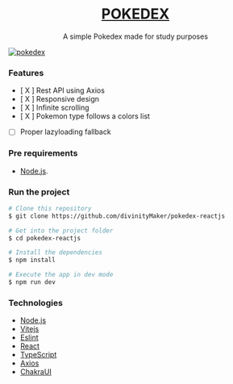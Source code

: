 <h1 align="center">
    <a href="https://pt-br.reactjs.org/">POKEDEX</a>
</h1>
<p align="center">A simple Pokedex made for study purposes</p>

[![pokedex](https://i.imgur.com/UKoc3ki.png "pokedex")](https://i.imgur.com/UKoc3ki.png "pokedex")
### Features

- [ X ] Rest API using Axios
- [ X ] Responsive design
- [ X ] Infinite scrolling
- [ X ] Pokemon type follows a colors list
- [   ] Proper lazyloading fallback

### Pre requirements
- [Node.js](https://nodejs.org/en/). 


### Run the project

```bash
# Clone this repository
$ git clone https://github.com/divinityMaker/pokedex-reactjs

# Get into the project folder
$ cd pokedex-reactjs

# Install the dependencies
$ npm install

# Execute the app in dev mode
$ npm run dev

```

### Technologies

- [Node.js](https://nodejs.org/en/)
- [Vitejs](https://vitejs.dev)
- [Eslint](https://eslint.org)
- [React](https://reactjs.org/)
- [TypeScript](https://www.typescriptlang.org/)
- [Axios](https://www.npmjs.com/package/axios)
- [ChakraUI](https://www.npmjs.com/package/axios)
